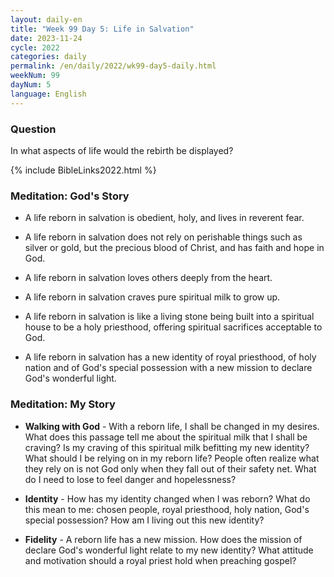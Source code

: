 ```yaml
---
layout: daily-en
title: "Week 99 Day 5: Life in Salvation"
date: 2023-11-24
cycle: 2022
categories: daily
permalink: /en/daily/2022/wk99-day5-daily.html
weekNum: 99
dayNum: 5
language: English
---
```


### Question     
In what aspects of life would the rebirth be displayed?

{% include BibleLinks2022.html %} 

### Meditation: God's Story   
+ A life reborn in salvation is obedient, holy, and lives in reverent fear. 

+ A life reborn in salvation does not rely on perishable things such as silver or gold, but the precious blood of Christ, and has faith and hope in God. 

+ A life reborn in salvation loves others deeply from the heart. 

+ A life reborn in salvation craves pure spiritual milk to grow up. 

+ A life reborn in salvation is like a living stone being built into a spiritual house to be a holy priesthood, offering spiritual sacrifices acceptable to God. 

+ A life reborn in salvation has a new identity of royal priesthood, of holy nation and of God's special possession with a new mission to declare God's wonderful light. 

### Meditation: My Story   
+ **Walking with God** - With a reborn life, I shall be changed in my desires. What does this passage tell me about the spiritual milk that I shall be craving? Is my craving of this spiritual milk befitting my new identity? What should I be relying on in my reborn life? People often realize what they rely on is not God only when they fall out of their safety net. What do I need to lose to feel danger and hopelessness? 

+ **Identity** - How has my identity changed when I was reborn? What do this mean to me: chosen people, royal priesthood, holy nation, God's special possession? How am I living out this new identity? 

+ **Fidelity** - A reborn life has a new mission. How does the mission of declare God's wonderful light relate to my new identity? What attitude and motivation should a royal priest hold when preaching gospel? 
